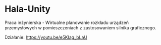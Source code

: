 # Hala-Unity
Praca inżynierska - Wirtualne planowanie rozkładu urządzeń przemysłowych w pomieszczeniach z zastosowaniem silnika graficznego.

Działanie:
https://youtu.be/e5KIag_bLaU
